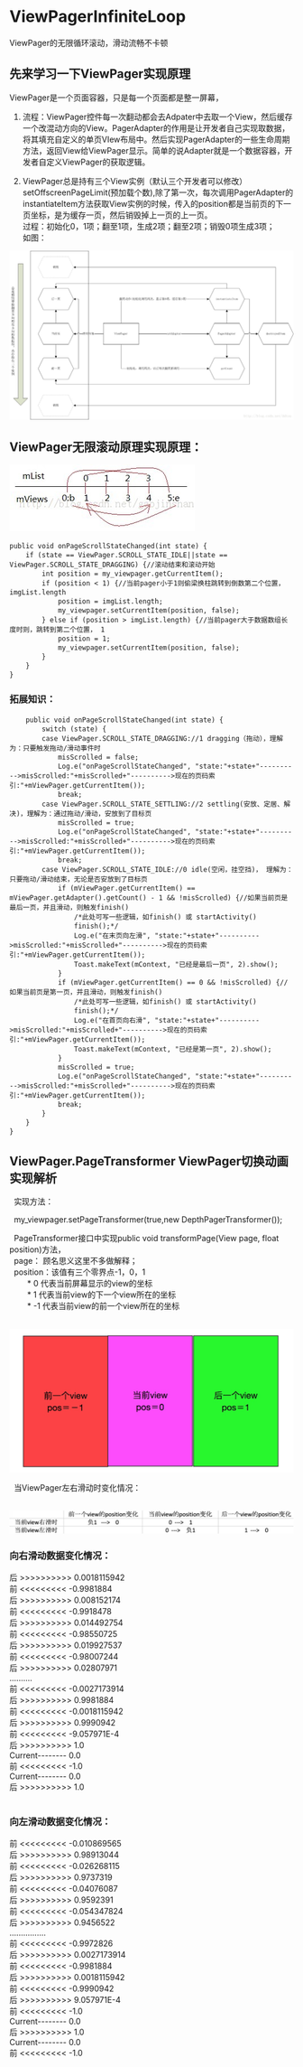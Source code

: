 # ViewPagerInfiniteLoop
ViewPager的无限循环滚动，滑动流畅不卡顿


## 先来学习一下ViewPager实现原理
ViewPager是一个页面容器，只是每一个页面都是整一屏幕，<br>
1. 流程：ViewPager控件每一次翻动都会去Adpater中去取一个View，然后缓存一个改混动方向的View。PagerAdapter的作用是让开发者自己实现取数据，将其填充自定义的单页VIew布局中。然后实现PagerAdapter的一些生命周期方法，返回View给ViewPager显示。简单的说Adapter就是一个数据容器，开发者自定义ViewPager的获取逻辑。<br>

2. ViewPager总是持有三个View实例（默认三个开发者可以修改）setOffscreenPageLimit(预加载个数),除了第一次，每次调用PagerAdapter的instantiateItem方法获取View实例的时候，传入的position都是当前页的下一页坐标，是为缓存一页，然后销毁掉上一页的上一页。<br>
过程：初始化0，1项；翻至1项，生成2项；翻至2项；销毁0项生成3项；<br>
如图：<br>

![](https://github.com/jiashuaishuai/ViewPagerInfiniteLoop/blob/master/8E51D341-7388-43FB-A259-76667C5EDB79.png)


## ViewPager无限滚动原理实现原理：

![](https://github.com/jiashuaishuai/ViewPagerInfiniteLoop/blob/master/7D4A80B1-2DE9-4E48-B6E0-CDB2DD415C14.png)



    public void onPageScrollStateChanged(int state) {
        if (state == ViewPager.SCROLL_STATE_IDLE||state == ViewPager.SCROLL_STATE_DRAGGING) {//滚动结束和滚动开始
            int position = my_viewpager.getCurrentItem();
            if (position < 1) {//当前pager小于1则偷梁换柱跳转到倒数第二个位置，imgList.length
                position = imgList.length;
                my_viewpager.setCurrentItem(position, false);
            } else if (position > imgList.length) {//当前pager大于数据数组长度时则，跳转到第二个位置， 1
                position = 1;
                my_viewpager.setCurrentItem(position, false);
            }
        }
    }
    
    
### 拓展知识：


        public void onPageScrollStateChanged(int state) {  
            switch (state) {  
            case ViewPager.SCROLL_STATE_DRAGGING://1 dragging（拖动），理解为：只要触发拖动/滑动事件时
                misScrolled = false;  
                Log.e("onPageScrollStateChanged", "state:"+state+"---------->misScrolled:"+misScrolled+"---------->现在的页码索引:"+mViewPager.getCurrentItem());  
                break;  
            case ViewPager.SCROLL_STATE_SETTLING://2 settling(安放、定居、解决)，理解为：通过拖动/滑动，安放到了目标页
                misScrolled = true;  
                Log.e("onPageScrollStateChanged", "state:"+state+"---------->misScrolled:"+misScrolled+"---------->现在的页码索引:"+mViewPager.getCurrentItem());  
                break;  
            case ViewPager.SCROLL_STATE_IDLE://0 idle(空闲，挂空挡)， 理解为：只要拖动/滑动结束，无论是否安放到了目标页
                if (mViewPager.getCurrentItem() == mViewPager.getAdapter().getCount() - 1 && !misScrolled) {//如果当前页是最后一页，并且滑动，则触发finish()  
                    /*此处可写一些逻辑，如finish() 或 startActivity() 
                    finish();*/  
                    Log.e("在末页向左滑", "state:"+state+"---------->misScrolled:"+misScrolled+"---------->现在的页码索引:"+mViewPager.getCurrentItem());  
                    Toast.makeText(mContext, "已经是最后一页", 2).show();  
                }  
                if (mViewPager.getCurrentItem() == 0 && !misScrolled) {//如果当前页是第一页，并且滑动，则触发finish()  
                    /*此处可写一些逻辑，如finish() 或 startActivity() 
                    finish();*/  
                    Log.e("在首页向右滑", "state:"+state+"---------->misScrolled:"+misScrolled+"---------->现在的页码索引:"+mViewPager.getCurrentItem());  
                    Toast.makeText(mContext, "已经是第一页", 2).show();  
                }  
                misScrolled = true;  
                Log.e("onPageScrollStateChanged", "state:"+state+"---------->misScrolled:"+misScrolled+"---------->现在的页码索引:"+mViewPager.getCurrentItem());  
                break;  
            }  
        }  
    }
   
## ViewPager.PageTransformer ViewPager切换动画实现解析
   实现方法：
   
   my_viewpager.setPageTransformer(true,new DepthPagerTransformer());
   
   PageTransformer接口中实现public void transformPage(View page, float position)方法，<br>
   page： 顾名思义这里不多做解释；<br>
   position：该值有三个零界点-1，0，1<br>
         * 0  代表当前屏幕显示的view的坐标<br>
         * 1  代表当前view的下一个view所在的坐标<br>
         * -1 代表当前view的前一个view所在的坐标<br>
         
   ![](https://github.com/jiashuaishuai/ViewPagerInfiniteLoop/blob/master/A403EF71-AA89-4F39-8554-701D4AFCDDEB.png)
   
   当ViewPager左右滑动时变化情况：
   
   ![](https://github.com/jiashuaishuai/ViewPagerInfiniteLoop/blob/master/48CB865D-3212-4064-8604-74BB65CBFB3E.png)
   
   
### 向右滑动数据变化情况：<br>
   
 后  >>>>>>>>>>  0.0018115942<br>
 前  <<<<<<<<<  -0.9981884<br>
 后  >>>>>>>>>>  0.008152174<br>
 前  <<<<<<<<<  -0.9918478<br>
 后  >>>>>>>>>>  0.014492754<br>
 前  <<<<<<<<<  -0.98550725<br>
 后  >>>>>>>>>>  0.019927537<br>
 前  <<<<<<<<<  -0.98007244<br>
 后  >>>>>>>>>>  0.02807971<br>
..........<br>
 前  <<<<<<<<<  -0.0027173914<br>
 后  >>>>>>>>>>  0.9981884<br>
 前  <<<<<<<<<  -0.0018115942<br>
 后  >>>>>>>>>>  0.9990942<br>
 前  <<<<<<<<<  -9.057971E-4<br>
 后  >>>>>>>>>>  1.0<br>
 Current--------   0.0<br>
 前  <<<<<<<<<  -1.0<br>
 Current--------   0.0<br>
 后  >>>>>>>>>>  1.0<br>
       
### 向左滑动数据变化情况：<br>

 前  <<<<<<<<<  -0.010869565<br>
 后  >>>>>>>>>>  0.98913044<br>
 前  <<<<<<<<<  -0.026268115<br>
 后  >>>>>>>>>>  0.9737319<br>
 前  <<<<<<<<<  -0.04076087<br>
 后  >>>>>>>>>>  0.9592391<br>
 前  <<<<<<<<<  -0.054347824<br>
 后  >>>>>>>>>>  0.9456522<br>
................<br>
 前  <<<<<<<<<  -0.9972826<br>
 后  >>>>>>>>>>  0.0027173914<br>
 前  <<<<<<<<<  -0.9981884<br>
 后  >>>>>>>>>>  0.0018115942<br>
 前  <<<<<<<<<  -0.9990942<br>
 后  >>>>>>>>>>  9.057971E-4<br>
 前  <<<<<<<<<  -1.0<br>
 Current--------   0.0<br>
 后  >>>>>>>>>>  1.0<br>
 Current--------   0.0<br>
 前  <<<<<<<<<  -1.0<br>
